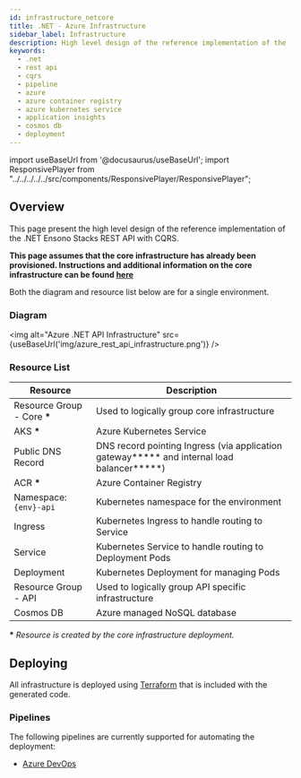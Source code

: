 ```yaml
---
id: infrastructure_netcore
title: .NET - Azure Infrastructure
sidebar_label: Infrastructure
description: High level design of the reference implementation of the .NET Ensono Stacks REST API with CQRS.
keywords:
  - .net
  - rest api
  - cqrs
  - pipeline
  - azure
  - azure container registry
  - azure kubernetes service
  - application insights
  - cosmos db
  - deployment
---
```


import useBaseUrl from '@docusaurus/useBaseUrl';
import ResponsivePlayer  from "../../../../../src/components/ResponsivePlayer/ResponsivePlayer";

## Overview

This page present the high level design of the reference implementation of the .NET Ensono Stacks REST API with CQRS.

<ResponsivePlayer url='https://www.youtube.com/watch?v=G8FW-djEDDY'>

**This page assumes that the core infrastructure has already been provisioned. Instructions and additional information on the core infrastructure can be found [here](../../../../infrastructure/azure/core_infrastructure.md)**

Both the diagram and resource list below are for a single environment.

### Diagram

<img alt="Azure .NET API Infrastructure" src={useBaseUrl('img/azure_rest_api_infrastructure.png')} />

### Resource List

| Resource                     | Description                                                                                  |
| ---------------------------- | -------------------------------------------------------------------------------------------- |
| Resource Group - Core **\*** | Used to logically group core infrastructure                                                  |
| AKS **\***                   | Azure Kubernetes Service                                                                     |
| Public DNS Record            | DNS record pointing Ingress (via application gateway**\*** and internal load balancer**\***) |
| ACR **\***                   | Azure Container Registry                                                                     |
| Namespace: `{env}-api`       | Kubernetes namespace for the environment                                                     |
| Ingress                      | Kubernetes Ingress to handle routing to Service                                              |
| Service                      | Kubernetes Service to handle routing to Deployment Pods                                      |
| Deployment                   | Kubernetes Deployment for managing Pods                                                      |
| Resource Group - API         | Used to logically group API specific infrastructure                                          |
| Cosmos DB                    | Azure managed NoSQL database                                                                 |

**\*** _Resource is created by the core infrastructure deployment._

## Deploying

All infrastructure is deployed using [Terraform](https://www.terraform.io/) that is included with the generated code.

### Pipelines

The following pipelines are currently supported for automating the deployment:

- [Azure DevOps](./pipeline_netcore.md)
